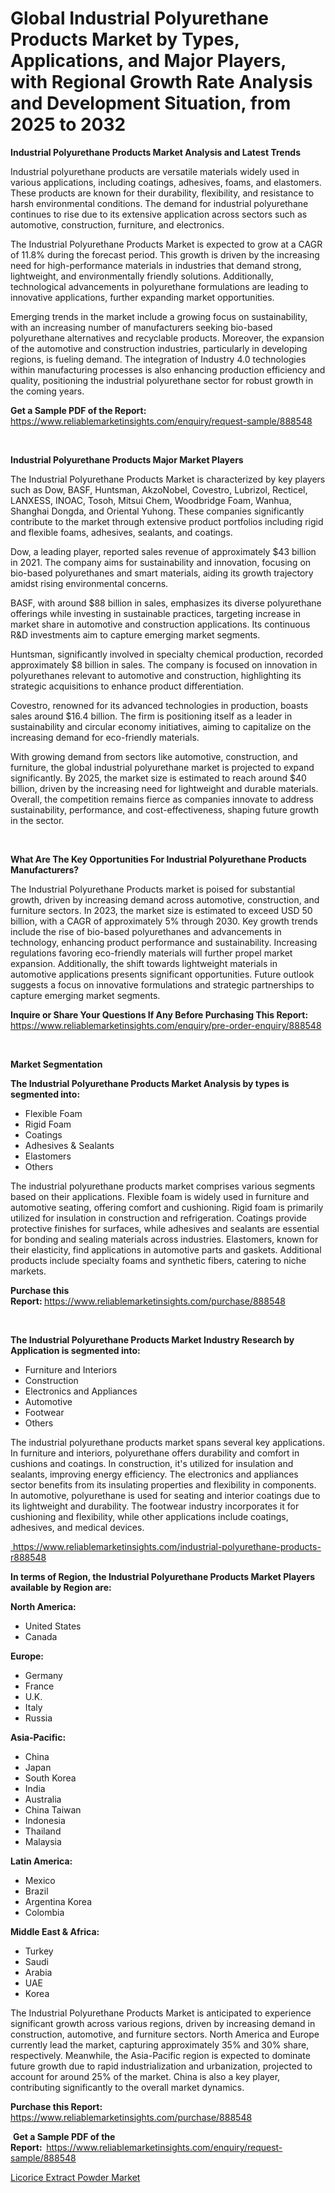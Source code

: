 <p><h1>Global Industrial Polyurethane Products Market by Types, Applications, and Major Players, with Regional Growth Rate Analysis and Development Situation, from 2025 to 2032</h1></p><p><strong>Industrial Polyurethane Products Market Analysis and Latest Trends</strong></p>
<p><p>Industrial polyurethane products are versatile materials widely used in various applications, including coatings, adhesives, foams, and elastomers. These products are known for their durability, flexibility, and resistance to harsh environmental conditions. The demand for industrial polyurethane continues to rise due to its extensive application across sectors such as automotive, construction, furniture, and electronics.</p><p>The Industrial Polyurethane Products Market is expected to grow at a CAGR of 11.8% during the forecast period. This growth is driven by the increasing need for high-performance materials in industries that demand strong, lightweight, and environmentally friendly solutions. Additionally, technological advancements in polyurethane formulations are leading to innovative applications, further expanding market opportunities.</p><p>Emerging trends in the market include a growing focus on sustainability, with an increasing number of manufacturers seeking bio-based polyurethane alternatives and recyclable products. Moreover, the expansion of the automotive and construction industries, particularly in developing regions, is fueling demand. The integration of Industry 4.0 technologies within manufacturing processes is also enhancing production efficiency and quality, positioning the industrial polyurethane sector for robust growth in the coming years.</p></p>
<p><strong>Get a Sample PDF of the Report:&nbsp;</strong> <a href="https://www.reliablemarketinsights.com/enquiry/request-sample/888548?utm_campaign=2606&utm_medium=2&utm_source=Github&utm_content=ia&utm_term=01042025&utm_id=industrial-polyurethane-products">https://www.reliablemarketinsights.com/enquiry/request-sample/888548</a></p>
<p>&nbsp;</p>
<p><strong>Industrial Polyurethane Products Major Market Players</strong></p>
<p><p>The Industrial Polyurethane Products Market is characterized by key players such as Dow, BASF, Huntsman, AkzoNobel, Covestro, Lubrizol, Recticel, LANXESS, INOAC, Tosoh, Mitsui Chem, Woodbridge Foam, Wanhua, Shanghai Dongda, and Oriental Yuhong. These companies significantly contribute to the market through extensive product portfolios including rigid and flexible foams, adhesives, sealants, and coatings.</p><p>Dow, a leading player, reported sales revenue of approximately $43 billion in 2021. The company aims for sustainability and innovation, focusing on bio-based polyurethanes and smart materials, aiding its growth trajectory amidst rising environmental concerns.</p><p>BASF, with around $88 billion in sales, emphasizes its diverse polyurethane offerings while investing in sustainable practices, targeting increase in market share in automotive and construction applications. Its continuous R&D investments aim to capture emerging market segments.</p><p>Huntsman, significantly involved in specialty chemical production, recorded approximately $8 billion in sales. The company is focused on innovation in polyurethanes relevant to automotive and construction, highlighting its strategic acquisitions to enhance product differentiation.</p><p>Covestro, renowned for its advanced technologies in production, boasts sales around $16.4 billion. The firm is positioning itself as a leader in sustainability and circular economy initiatives, aiming to capitalize on the increasing demand for eco-friendly materials.</p><p>With growing demand from sectors like automotive, construction, and furniture, the global industrial polyurethane market is projected to expand significantly. By 2025, the market size is estimated to reach around $40 billion, driven by the increasing need for lightweight and durable materials. Overall, the competition remains fierce as companies innovate to address sustainability, performance, and cost-effectiveness, shaping future growth in the sector.</p></p>
<p>&nbsp;</p>
<p><strong>What Are The Key Opportunities For Industrial Polyurethane Products Manufacturers?</strong></p>
<p><p>The Industrial Polyurethane Products market is poised for substantial growth, driven by increasing demand across automotive, construction, and furniture sectors. In 2023, the market size is estimated to exceed USD 50 billion, with a CAGR of approximately 5% through 2030. Key growth trends include the rise of bio-based polyurethanes and advancements in technology, enhancing product performance and sustainability. Increasing regulations favoring eco-friendly materials will further propel market expansion. Additionally, the shift towards lightweight materials in automotive applications presents significant opportunities. Future outlook suggests a focus on innovative formulations and strategic partnerships to capture emerging market segments.</p></p>
<p><strong>Inquire or Share Your Questions If Any Before Purchasing This Report:</strong> <a href="https://www.reliablemarketinsights.com/enquiry/pre-order-enquiry/888548?utm_campaign=2606&utm_medium=2&utm_source=Github&utm_content=ia&utm_term=01042025&utm_id=industrial-polyurethane-products">https://www.reliablemarketinsights.com/enquiry/pre-order-enquiry/888548</a></p>
<p>&nbsp;</p>
<p><strong>Market Segmentation</strong></p>
<p><strong>The Industrial Polyurethane Products Market Analysis by types is segmented into:</strong></p>
<p><ul><li>Flexible Foam</li><li>Rigid Foam</li><li>Coatings</li><li>Adhesives & Sealants</li><li>Elastomers</li><li>Others</li></ul></p>
<p><p>The industrial polyurethane products market comprises various segments based on their applications. Flexible foam is widely used in furniture and automotive seating, offering comfort and cushioning. Rigid foam is primarily utilized for insulation in construction and refrigeration. Coatings provide protective finishes for surfaces, while adhesives and sealants are essential for bonding and sealing materials across industries. Elastomers, known for their elasticity, find applications in automotive parts and gaskets. Additional products include specialty foams and synthetic fibers, catering to niche markets.</p></p>
<p><strong>Purchase this Report:&nbsp;</strong><a href="https://www.reliablemarketinsights.com/purchase/888548?utm_campaign=2606&utm_medium=2&utm_source=Github&utm_content=ia&utm_term=01042025&utm_id=industrial-polyurethane-products">https://www.reliablemarketinsights.com/purchase/888548</a></p>
<p>&nbsp;</p>
<p><strong>The Industrial Polyurethane Products Market Industry Research by Application is segmented into:</strong></p>
<p><ul><li>Furniture and Interiors</li><li>Construction</li><li>Electronics and Appliances</li><li>Automotive</li><li>Footwear</li><li>Others</li></ul></p>
<p><p>The industrial polyurethane products market spans several key applications. In furniture and interiors, polyurethane offers durability and comfort in cushions and coatings. In construction, it's utilized for insulation and sealants, improving energy efficiency. The electronics and appliances sector benefits from its insulating properties and flexibility in components. In automotive, polyurethane is used for seating and interior coatings due to its lightweight and durability. The footwear industry incorporates it for cushioning and flexibility, while other applications include coatings, adhesives, and medical devices.</p></p>
<p><a href="https://www.reliablemarketinsights.com/industrial-polyurethane-products-r888548?utm_campaign=2606&utm_medium=2&utm_source=Github&utm_content=ia&utm_term=01042025&utm_id=industrial-polyurethane-products">&nbsp;https://www.reliablemarketinsights.com/industrial-polyurethane-products-r888548</a></p>
<p><strong>In terms of Region, the Industrial Polyurethane Products Market Players available by Region are:</strong></p>
<p>
    <p> <strong> North America: </strong>
        <ul>
            <li>United States</li>
            <li>Canada</li>
        </ul>
        </p> 
    <p> <strong> Europe: </strong>
        <ul>
            <li>Germany</li>
            <li>France</li>
            <li>U.K.</li>
            <li>Italy</li>
            <li>Russia</li>
        </ul>
        </p> 
    <p> <strong> Asia-Pacific: </strong>
        <ul>
            <li>China</li>
            <li>Japan</li>
            <li>South Korea</li>
            <li>India</li>
            <li>Australia</li>
            <li>China Taiwan</li>
            <li>Indonesia</li>
            <li>Thailand</li>
            <li>Malaysia</li>
        </ul>
        </p> 
    <p> <strong> Latin America: </strong>
        <ul>
            <li>Mexico</li>
            <li>Brazil</li>
            <li>Argentina Korea</li>
            <li>Colombia</li>
        </ul>
        </p> 
    <p> <strong> Middle East & Africa: </strong>
        <ul>
            <li>Turkey</li>
            <li>Saudi</li>
            <li>Arabia</li>
            <li>UAE</li>
            <li>Korea</li>
        </ul>
    </p>
    </p>
<p><p>The Industrial Polyurethane Products Market is anticipated to experience significant growth across various regions, driven by increasing demand in construction, automotive, and furniture sectors. North America and Europe currently lead the market, capturing approximately 35% and 30% share, respectively. Meanwhile, the Asia-Pacific region is expected to dominate future growth due to rapid industrialization and urbanization, projected to account for around 25% of the market. China is also a key player, contributing significantly to the overall market dynamics.</p></p>
<p><strong>Purchase this Report: </strong><a href="https://www.reliablemarketinsights.com/purchase/888548?utm_campaign=2606&utm_medium=2&utm_source=Github&utm_content=ia&utm_term=01042025&utm_id=industrial-polyurethane-products">https://www.reliablemarketinsights.com/purchase/888548</a></p>
<p>&nbsp;<strong>Get a Sample PDF of the Report:&nbsp;&nbsp;</strong><a href="https://www.reliablemarketinsights.com/enquiry/request-sample/888548?utm_campaign=2606&utm_medium=2&utm_source=Github&utm_content=ia&utm_term=01042025&utm_id=industrial-polyurethane-products">https://www.reliablemarketinsights.com/enquiry/request-sample/888548</a></p>
<p><strong></strong></p>
<p><p><a href="https://github.com/manesros8/Market-Research-Report-List-1/blob/main/licorice-extract-powder-market.md?utm_campaign=2606&utm_medium=2&utm_source=Github&utm_content=ia&utm_term=01042025&utm_id=industrial-polyurethane-products">Licorice Extract Powder Market</a></p></p>